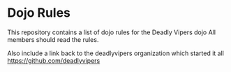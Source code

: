 Dojo Rules
==========

This repository contains a list of dojo rules for the Deadly Vipers dojo
All members should read the rules.

Also include a link back to the deadlyvipers organization which started it all https://github.com/deadlyvipers
